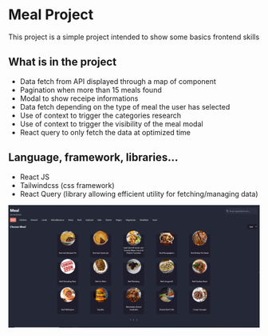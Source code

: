 # Meal Project

This project is a simple project intended to show some basics frontend skills

## What is in the project

-   Data fetch from API displayed through a map of component
-   Pagination when more than 15 meals found
-   Modal to show receipe informations
-   Data fetch depending on the type of meal the user has selected
-   Use of context to trigger the categories research
-   Use of context to trigger the visibility of the meal modal
-   React query to only fetch the data at optimized time

## Language, framework, libraries...

-   React JS
-   Tailwindcss (css framework)
-   React Query (library allowing efficient utility for fetching/managing data)

![alt text](https://github.com/Samuel-POTTER/meal-website/blob/master/meal.PNG)
